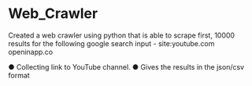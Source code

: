 # Web_Crawler
Created a web crawler using python that is able to scrape first, 10000 results for the following
google search input - site:youtube.com openinapp.co

● Collecting link to YouTube channel.
● Gives the results in the json/csv format
